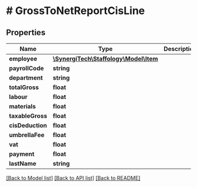 # # GrossToNetReportCisLine

## Properties

Name | Type | Description | Notes
------------ | ------------- | ------------- | -------------
**employee** | [**\SynergiTech\Staffology\Model\Item**](Item.md) |  | [optional]
**payrollCode** | **string** |  | [optional]
**department** | **string** |  | [optional]
**totalGross** | **float** |  | [optional]
**labour** | **float** |  | [optional]
**materials** | **float** |  | [optional]
**taxableGross** | **float** |  | [optional]
**cisDeduction** | **float** |  | [optional]
**umbrellaFee** | **float** |  | [optional]
**vat** | **float** |  | [optional]
**payment** | **float** |  | [optional]
**lastName** | **string** |  | [optional]

[[Back to Model list]](../../README.md#models) [[Back to API list]](../../README.md#endpoints) [[Back to README]](../../README.md)

